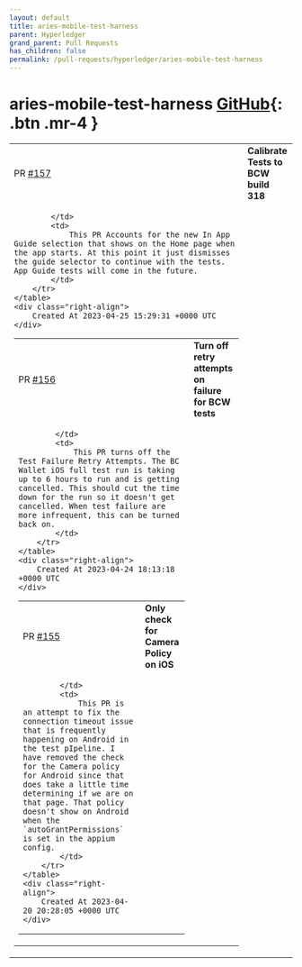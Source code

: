 ```yaml
---
layout: default
title: aries-mobile-test-harness
parent: Hyperledger
grand_parent: Pull Requests
has_children: false
permalink: /pull-requests/hyperledger/aries-mobile-test-harness
---
```


# aries-mobile-test-harness <span class="fs-3 right-align">[GitHub](https://github.com/hyperledger/aries-mobile-test-harness){: .btn .mr-4 }</span>


<div>
    <table>
        <tr>
            <td>
                PR <a href="https://github.com/hyperledger/aries-mobile-test-harness/pull/157" class=".btn">#157</a>
            </td>
            <td>
                <b>
                    Calibrate Tests to BCW build 318
                </b>
            </td>
        </tr>
        <tr>
            <td>
                
            </td>
            <td>
                This PR Accounts for the new In App Guide selection that shows on the Home page when the app starts. At this point it just dismisses the guide selector to continue with the tests. App Guide tests will come in the future. 
            </td>
        </tr>
    </table>
    <div class="right-align">
        Created At 2023-04-25 15:29:31 +0000 UTC
    </div>
</div>

<div>
    <table>
        <tr>
            <td>
                PR <a href="https://github.com/hyperledger/aries-mobile-test-harness/pull/156" class=".btn">#156</a>
            </td>
            <td>
                <b>
                    Turn off retry attempts on failure for BCW tests
                </b>
            </td>
        </tr>
        <tr>
            <td>
                
            </td>
            <td>
                This PR turns off the Test Failure Retry Attempts. The BC Wallet iOS full test run is taking up to 6 hours to run and is getting cancelled. This should cut the time down for the run so it doesn't get cancelled. When test failure are more infrequent, this can be turned back on.
            </td>
        </tr>
    </table>
    <div class="right-align">
        Created At 2023-04-24 18:13:18 +0000 UTC
    </div>
</div>

<div>
    <table>
        <tr>
            <td>
                PR <a href="https://github.com/hyperledger/aries-mobile-test-harness/pull/155" class=".btn">#155</a>
            </td>
            <td>
                <b>
                    Only check for Camera Policy on iOS
                </b>
            </td>
        </tr>
        <tr>
            <td>
                
            </td>
            <td>
                This PR is an attempt to fix the connection timeout issue that is frequently happening on Android in the test pIpeline. I have removed the check for the Camera policy for Android since that does take a little time determining if we are on that page. That policy doesn't show on Android when the `autoGrantPermissions` is set in the appium config. 
            </td>
        </tr>
    </table>
    <div class="right-align">
        Created At 2023-04-20 20:28:05 +0000 UTC
    </div>
</div>

